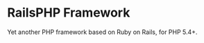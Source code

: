 RailsPHP Framework
==================

Yet another PHP framework based on Ruby on Rails, for PHP 5.4+.

